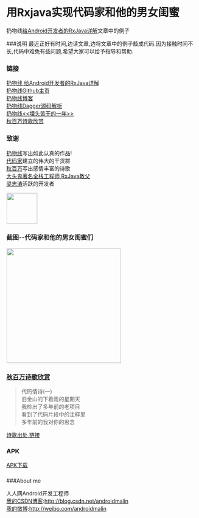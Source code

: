 # 用Rxjava实现代码家和他的男女闺蜜
扔物线[给Android开发者的RxJava详解](http://gank.io/post/560e15be2dca930e00da1083)文章中的例子

###说明
最近正好有时间,边读文章,边将文章中的例子敲成代码.因为接触时间不长,代码中难免有些问题,希望大家可以给予指导和帮助.<br/>

### 链接
[扔物线 给Android开发者的RxJava详解](http://gank.io/post/560e15be2dca930e00da1083)<br/>
[扔物线Github主页](https://github.com/rengwuxian)<br/>
[扔物线博客](http://www.rengwuxian.com)<br/>
[扔物线Dagger源码解析](http://a.codekk.com/detail/Android/%E6%89%94%E7%89%A9%E7%BA%BF/Dagger%20%E6%BA%90%E7%A0%81%E8%A7%A3%E6%9E%90)<br/>
[扔物线<<埋头苦干的一年>>](https://github.com/aosp-exchange-group/fuck-2014-flirt-2015/blob/master/1/rengwuxian.md)<br/>
[秋百万诗歌欣赏](http://weibo.com/p/1001603907193945642719)

### 致谢
[扔物线](https://github.com/rengwuxian)写出如此认真的作品!<br/>
[代码家](https://github.com/daimajia)建立的伟大的干货群<br/>
[秋百万](https://github.com/liaohuqiu)写出感情丰富的诗歌<br/>
[大头鬼](https://github.com/lzyzsd)[著名全栈工程师,RxJava教父](http://www.zhihu.com/question/35511144/answer/68098032)<br/>
[梁志涛](https://github.com/liangzhitao)活跃的开发者<br/>

<div><img src='https://github.com/androidmalin/RengwuxianRxjava/blob/master/app/src/main/res/mipmap-xhdpi/rengwuxian.jpg' width="80px" style='border: #f1f1f1 solid 1px'/></div>


### 截图--代码家和他的男女闺蜜们

<div><img src='https://github.com/androidmalin/RengwuxianRxjava/blob/master/screenshots/daimajia_girl_friends.png' width="300px" style='border: #f1f1f1 solid 1px'/></div>

### [秋百万诗歌欣赏](http://weibo.com/p/1001603907193945642719)
>代码情诗(一)<br/>
>旧金山的下着雨的星期天<br/>
>我检出了多年前的老项目<br/>
>看到了代码片段中的注释里<br/>
>多年前的我对你的思念<br/>

[诗歌出处,链接](http://weibo.com/p/1001603907193945642719)



### APK
[APK下载](https://raw.githubusercontent.com/androidmalin/RengwuxianRxjava/master/apk/rengwuxianrxjava.apk)<br/>

###


###About me

人人网Android开发工程师<br/>
[我的CSDN博客](http://blog.csdn.net/androidmalin):http://blog.csdn.net/androidmalin<br/>
[我的微博](http://weibo.com/androidmalin):http://weibo.com/androidmalin<br/>